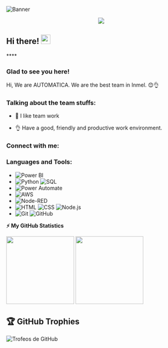 ![Banner](profile/automation_gif.gif)
<!-- retro visitor counter -->
<p align="center"> 
  <img src="https://profile-counter.glitch.me/Inmel-Automatic/count.svg" />
</p>

<!-- welcome message -->
<h2>Hi there! <img src="https://media.giphy.com/media/hvRJCLFzcasrR4ia7z/giphy.gif" width="25px"></h2>
****
<h3>Glad to see you here!</h3>

<!-- About me -->
<p>
Hi, We are AUTOMATICA. We are the best team in Inmel. 😊👌 
</p>

<!-- Personal Stuffs -->
<h3> Talking about the team stuffs:</h3>

- 📝 I like team work

- 👌 Have a good, friendly and productive work environment.

<!-- Connect with me -->
<h3 align="left">Connect with me:</h3>
<p align="left">

<a href="automatic@inmel.co" target="blank"></a>

</p>

<!-- Languages and tools -->
<h3 align="left">Languages and Tools:</h3>

- ![Power BI](https://img.shields.io/badge/power_bi-F2C811?style=for-the-badge&logo=powerbi&logoColor=black)
- ![Python](https://img.shields.io/badge/Python-3776AB?style=for-the-badge&logo=python&logoColor=white)
  ![SQL](https://img.shields.io/badge/SQL-025E8C?style=for-the-badge&logo=sqlite&logoColor=white)  
- ![Power Automate](https://img.shields.io/badge/Power%20Automate%20CLOUD%20&%20DESKTOP-005EEB?style=for-the-badge&logo=data:image/svg+xml;base64,SU_CADENA_BASE64)
- ![AWS](https://img.shields.io/badge/AWS-232F3E?style=for-the-badge&logo=Amazon-AWS&logoColor=white)
- ![Node-RED](https://img.shields.io/badge/Node--RED-red?style=for-the-badge&logo=nodered)
- ![HTML](https://img.shields.io/badge/HTML-E34F26?style=for-the-badge&logo=HTML5&logoColor=white)
![CSS](https://img.shields.io/badge/CSS-1572B6?style=for-the-badge&logo=CSS3&logoColor=white)
![Node.js](https://img.shields.io/badge/Node.js-339933?style=for-the-badge&logo=Node.js&logoColor=white)
- ![Git](https://img.shields.io/badge/Git-F05032?style=for-the-badge&logo=Git&logoColor=white)
![GitHub](https://img.shields.io/badge/GitHub-181717?style=for-the-badge&logo=GitHub&logoColor=white)


<!-- GitHub stats -->
<b>⚡ My GitHub Statistics</b>

<p>
<!-- GitHub Stats -->
<img height="180em" src="https://github-readme-stats.vercel.app/api?username=Inmel-Automatic&show_icons=true&hide_border=true" />

<!-- Most Used Languages -->
<img height="180em" src="https://github-readme-stats.vercel.app/api/top-langs/?username=Inmel-Automatic&exclude_repo=KNN-Image-Classification&show_icons=true&hide_border=true&layout=compact&langs_count=8"/>
</p>


## 🏆 GitHub Trophies
![Trofeos de GitHub](https://github-profile-trophy.vercel.app/?username=Inmel-Automatic&theme=darkhub&no-frame=true&row=1)
